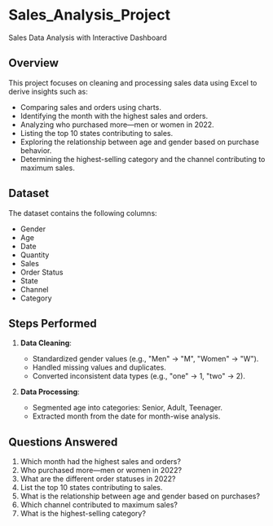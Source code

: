 # Sales_Analysis_Project
Sales Data Analysis with Interactive Dashboard
## Overview
This project focuses on cleaning and processing sales data using Excel to derive insights such as:
- Comparing sales and orders using charts.
- Identifying the month with the highest sales and orders.
- Analyzing who purchased more—men or women in 2022.
- Listing the top 10 states contributing to sales.
- Exploring the relationship between age and gender based on purchase behavior.
- Determining the highest-selling category and the channel contributing to maximum sales.
## Dataset
The dataset contains the following columns:
- Gender
- Age
- Date
- Quantity
- Sales
- Order Status
- State
- Channel
- Category
## Steps Performed
1. **Data Cleaning**:
   - Standardized gender values (e.g., "Men" → "M", "Women" → "W").
   - Handled missing values and duplicates.
   - Converted inconsistent data types (e.g., "one" → 1, "two" → 2).

2. **Data Processing**:
   - Segmented age into categories: Senior, Adult, Teenager.
   - Extracted month from the date for month-wise analysis.
  
## Questions Answered
1. Which month had the highest sales and orders?
2. Who purchased more—men or women in 2022?
3. What are the different order statuses in 2022?
4. List the top 10 states contributing to sales.
5. What is the relationship between age and gender based on purchases?
6. Which channel contributed to maximum sales?
7. What is the highest-selling category?

